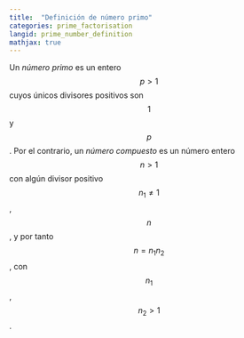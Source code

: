 ```yaml
---
title:  "Definición de número primo"
categories: prime_factorisation
langid: prime_number_definition
mathjax: true
---
```


Un <i>número primo</i> es un entero $$p>1$$ cuyos únicos divisores positivos son $$1$$ y $$p$$. Por el contrario, un <i>número compuesto</i> es un número entero $$n>1$$ con algún divisor positivo $$n_1\neq 1$$, $$n$$, y por tanto $$n=n_1n_2$$, con $$n_1$$, $$n_2>1$$. 
